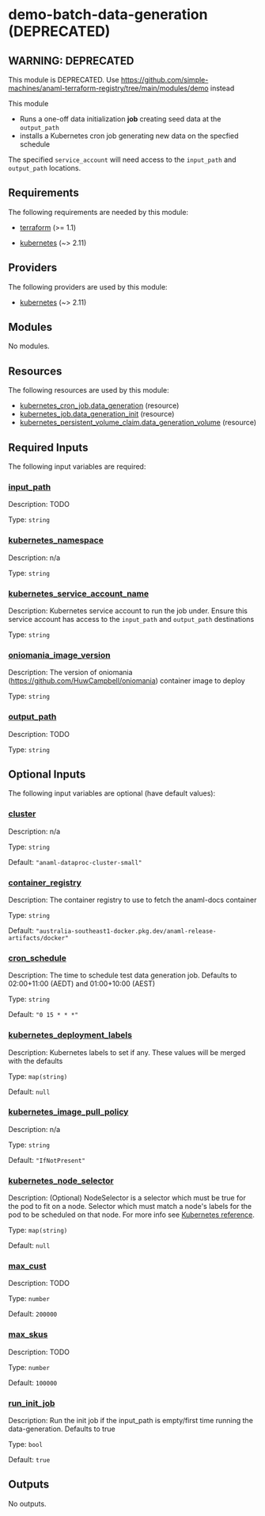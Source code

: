 <!-- BEGIN_TF_DOCS -->
# demo-batch-data-generation (DEPRECATED)

## WARNING: DEPRECATED
This module is DEPRECATED. Use https://github.com/simple-machines/anaml-terraform-registry/tree/main/modules/demo instead

This module
  - Runs a one-off data initialization **job** creating seed data at the `output_path`
  - installs a Kubernetes cron job generating new data on the specfied schedule

The specified `service_account` will need access to the `input_path` and `output_path` locations.

## Requirements

The following requirements are needed by this module:

- <a name="requirement_terraform"></a> [terraform](#requirement\_terraform) (>= 1.1)

- <a name="requirement_kubernetes"></a> [kubernetes](#requirement\_kubernetes) (~> 2.11)

## Providers

The following providers are used by this module:

- <a name="provider_kubernetes"></a> [kubernetes](#provider\_kubernetes) (~> 2.11)

## Modules

No modules.

## Resources

The following resources are used by this module:

- [kubernetes_cron_job.data_generation](https://registry.terraform.io/providers/hashicorp/kubernetes/latest/docs/resources/cron_job) (resource)
- [kubernetes_job.data_generation_init](https://registry.terraform.io/providers/hashicorp/kubernetes/latest/docs/resources/job) (resource)
- [kubernetes_persistent_volume_claim.data_generation_volume](https://registry.terraform.io/providers/hashicorp/kubernetes/latest/docs/resources/persistent_volume_claim) (resource)

## Required Inputs

The following input variables are required:

### <a name="input_input_path"></a> [input\_path](#input\_input\_path)

Description: TODO

Type: `string`

### <a name="input_kubernetes_namespace"></a> [kubernetes\_namespace](#input\_kubernetes\_namespace)

Description: n/a

Type: `string`

### <a name="input_kubernetes_service_account_name"></a> [kubernetes\_service\_account\_name](#input\_kubernetes\_service\_account\_name)

Description: Kubernetes service account to run the job under. Ensure this service account has access to the `input_path` and `output_path` destinations

Type: `string`

### <a name="input_oniomania_image_version"></a> [oniomania\_image\_version](#input\_oniomania\_image\_version)

Description: The version of oniomania (https://github.com/HuwCampbell/oniomania) container image to deploy

Type: `string`

### <a name="input_output_path"></a> [output\_path](#input\_output\_path)

Description: TODO

Type: `string`

## Optional Inputs

The following input variables are optional (have default values):

### <a name="input_cluster"></a> [cluster](#input\_cluster)

Description: n/a

Type: `string`

Default: `"anaml-dataproc-cluster-small"`

### <a name="input_container_registry"></a> [container\_registry](#input\_container\_registry)

Description: The container registry to use to fetch the anaml-docs container

Type: `string`

Default: `"australia-southeast1-docker.pkg.dev/anaml-release-artifacts/docker"`

### <a name="input_cron_schedule"></a> [cron\_schedule](#input\_cron\_schedule)

Description: The time to schedule test data generation job. Defaults to 02:00+11:00 (AEDT) and 01:00+10:00 (AEST)

Type: `string`

Default: `"0 15 * * *"`

### <a name="input_kubernetes_deployment_labels"></a> [kubernetes\_deployment\_labels](#input\_kubernetes\_deployment\_labels)

Description: Kubernetes labels to set if any. These values will be merged with the defaults

Type: `map(string)`

Default: `null`

### <a name="input_kubernetes_image_pull_policy"></a> [kubernetes\_image\_pull\_policy](#input\_kubernetes\_image\_pull\_policy)

Description: n/a

Type: `string`

Default: `"IfNotPresent"`

### <a name="input_kubernetes_node_selector"></a> [kubernetes\_node\_selector](#input\_kubernetes\_node\_selector)

Description: (Optional) NodeSelector is a selector which must be true for the pod to fit on a node. Selector which must match a node's labels for the pod to be scheduled on that node. For more info see [Kubernetes reference](http://kubernetes.io/docs/user-guide/node-selection).

Type: `map(string)`

Default: `null`

### <a name="input_max_cust"></a> [max\_cust](#input\_max\_cust)

Description: TODO

Type: `number`

Default: `200000`

### <a name="input_max_skus"></a> [max\_skus](#input\_max\_skus)

Description: TODO

Type: `number`

Default: `100000`

### <a name="input_run_init_job"></a> [run\_init\_job](#input\_run\_init\_job)

Description: Run the init job if the input\_path is empty/first time running the data-generation. Defaults to true

Type: `bool`

Default: `true`

## Outputs

No outputs.
<!-- END_TF_DOCS -->